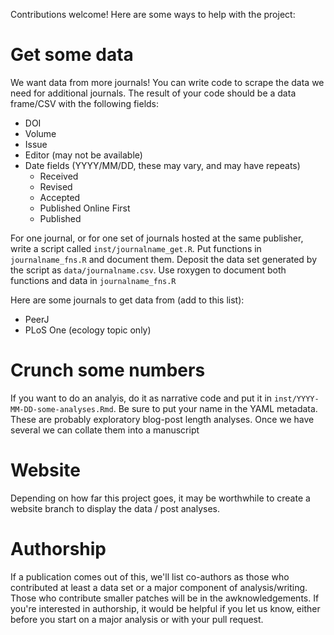 Contributions welcome! Here are some ways to help with the project:

# Get some data

We want data from more journals! You can write code to scrape the data we need
for additional journals.  The result of your code should be a data frame/CSV
with the following fields:

-   DOI
-   Volume
-   Issue
-   Editor (may not be available)
-   Date fields (YYYY/MM/DD, these may vary, and may have repeats)
    -   Received
    -   Revised
    -   Accepted
    -   Published Online First
    -   Published

For one journal, or for one set of journals hosted at the same publisher,
write a script called `inst/journalname_get.R`. Put functions in
`journalname_fns.R` and document them. Deposit the data set generated by the 
script as `data/journalname.csv`.  Use roxygen to document both functions and 
data in `journalname_fns.R`

Here are some journals to get data from (add to this list):

-   PeerJ
-   PLoS One (ecology topic only)

# Crunch some numbers

If you want to do an analyis, do it as narrative code and put it in
`inst/YYYY-MM-DD-some-analyses.Rmd`.  Be sure to put your name in the YAML
metadata.  These are probably exploratory blog-post length analyses.  Once we
have several we can collate them into a manuscript

# Website

Depending on how far this project goes, it may be worthwhile to create
a website branch to display the data / post analyses.

# Authorship

If a publication comes out of this, we'll list co-authors as those who
contributed at least a data set or a major component of analysis/writing. Those
who contribute smaller patches will be in the awknowledgements. If you're
interested in authorship, it would be helpful if you let us know, either before
you start on a major analysis or with your pull request.
